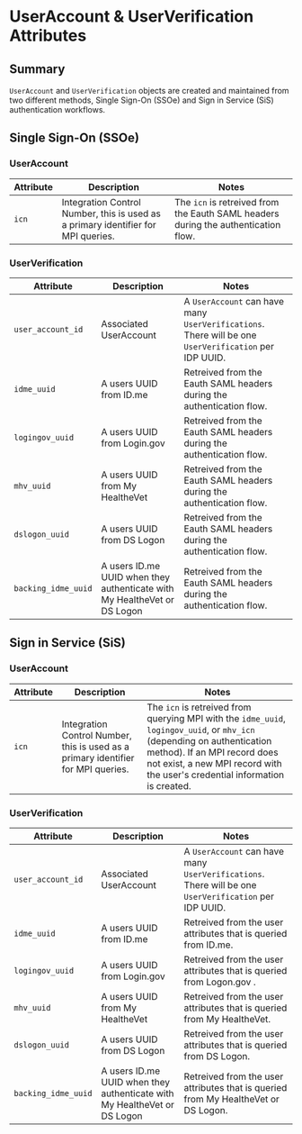 # UserAccount & UserVerification Attributes

## Summary
`UserAccount` and `UserVerification` objects are created and maintained from two different methods, Single Sign-On (SSOe) and Sign in Service (SiS) authentication workflows.

## Single Sign-On (SSOe)

### UserAccount

| Attribute | Description | Notes |
| --- | --- | --- |
| `icn` | Integration Control Number, this is used as a primary identifier for MPI queries. | The `icn` is retreived from the Eauth SAML headers during the authentication flow. |

### UserVerification

| Attribute | Description | Notes |
| --- | --- | --- |
| `user_account_id` | Associated UserAccount | A `UserAccount` can have many `UserVerifications`. There will be one `UserVerification` per IDP UUID.  |
| `idme_uuid` | A users UUID from ID.me | Retreived from the Eauth SAML headers during the authentication flow. |
| `logingov_uuid` | A users UUID from Login.gov | Retreived from the Eauth SAML headers during the authentication flow. |
| `mhv_uuid` | A users UUID from My HealtheVet | Retreived from the Eauth SAML headers during the authentication flow. |
| `dslogon_uuid` | A users UUID from DS Logon | Retreived from the Eauth SAML headers during the authentication flow. |
| `backing_idme_uuid` | A users ID.me UUID when they authenticate with My HealtheVet or DS Logon | Retreived from the Eauth SAML headers during the authentication flow. |


## Sign in Service (SiS)

### UserAccount

| Attribute | Description | Notes |
| --- | --- | --- |
| `icn` | Integration Control Number, this is used as a primary identifier for MPI queries. | The `icn` is retreived from querying MPI with the `idme_uuid`, `logingov_uuid`, or `mhv_icn` (depending on authentication method). If an MPI record does not exist, a new MPI record with the user's credential information is created. |

### UserVerification

| Attribute | Description | Notes |
| --- | --- | --- |
| `user_account_id` | Associated UserAccount | A `UserAccount` can have many `UserVerifications`. There will be one `UserVerification` per IDP UUID. |
| `idme_uuid` | A users UUID from ID.me | Retreived from the user attributes that is queried from ID.me. |
| `logingov_uuid` | A users UUID from Login.gov | Retreived from the user attributes that is queried from Logon.gov .|
| `mhv_uuid` | A users UUID from My HealtheVet | Retreived from the user attributes that is queried from My HealtheVet. |
| `dslogon_uuid` | A users UUID from DS Logon | Retreived from the user attributes that is queried from DS Logon. |
| `backing_idme_uuid` | A users ID.me UUID when they authenticate with My HealtheVet or DS Logon | Retreived from the user attributes that is queried from My HealtheVet or DS Logon. |


